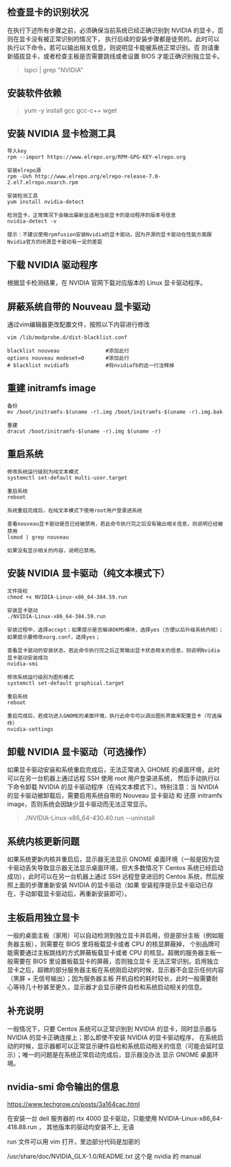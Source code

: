 
## 检查显卡的识别状况

在执行下述所有步骤之前，必须确保当前系统已经正确识别到 NVIDIA 的显卡，否则在显卡没有被正常识别的情况下，
执行后续的安装步骤都是徒劳的。此时可以执行以下命令，若可以输出相关信息，则说明显卡能被系统正常识别。否
则请重新插拔显卡，或者检查主板是否需要跳线或者设置 BIOS 才能正确识别独立显卡。

> lspci | grep "NVIDIA"


## 安装软件依赖

> yum -y install gcc gcc-c++ wget


## 安装 NVIDIA 显卡检测工具

```
导入key
rpm --import https://www.elrepo.org/RPM-GPG-KEY-elrepo.org

安装elrepo源
rpm -Uvh http://www.elrepo.org/elrepo-release-7.0-2.el7.elrepo.noarch.rpm

安装检测工具
yum install nvidia-detect

检测显卡，正常情况下会输出最新且适用当前显卡的驱动程序的版本号信息
nvidia-detect -v

提示：不建议使用rpmfusion安装Nvidia的显卡驱动，因为开源的显卡驱动在性能方面跟Nvidia官方的闭源显卡驱动有一定的差距
```

## 下载 NVIDIA 驱动程序

根据显卡检测结果，在 NVIDIA 官网下载对应版本的 Linux 显卡驱动程序。


## 屏蔽系统自带的 Nouveau 显卡驱动

通过vim编辑器更改配置文件，按照以下内容进行修改

```
vim /lib/modprobe.d/dist-blacklist.conf

blacklist nouveau               #添加此行
options nouveau modeset=0       #添加此行
# blacklist nvidiafb            #将nvidiafb的这一行注释掉

```

## 重建 initramfs image

```
备份
mv /boot/initramfs-$(uname -r).img /boot/initramfs-$(uname -r).img.bak

重建
dracut /boot/initramfs-$(uname -r).img $(uname -r)

```


## 重启系统

```
修改系统运行级别为纯文本模式
systemctl set-default multi-user.target

重启系统
reboot

系统重启完成后，在纯文本模式下使用root用户登录进系统

查看nouveau显卡驱动是否已经被禁用，若此命令执行完之后没有输出相关信息，则说明已经被禁用
lsmod | grep nouveau

如果没有显示相关的内容，说明已禁用。

```


## 安装 NVIDIA 显卡驱动（纯文本模式下）

```
文件授权
chmod +x NVIDIA-Linux-x86_64-384.59.run

安装显卡驱动
./NVIDIA-Linux-x86_64-384.59.run

安装过程中，选择accept；如果提示是否编译DKMS模块，选择yes（方便以后升级系统内核）；如果提示要修改xorg.conf，选择yes；

查看显卡驱动的安装状态，若此命令执行完之后正常输出显卡状态相关的信息，则说明Nvidia显卡驱动安装成功
nvidia-smi

修改系统运行级别为图形模式
systemctl set-default graphical.target

重启系统
reboot

重启完成后，若成功进入GNOME的桌面环境，执行此命令可以调出图形界面来配置显卡（可选操作）
nvidia-settings

```


## 卸载 NVIDIA 显卡驱动（可选操作）

如果显卡驱动安装和系统重启完成后，无法正常进入 GHOME 的桌面环境，此时可以在另一台机器上通过远程 SSH 使用 root 用户登录进系统，
然后手动执行以下命令卸载 NVIDIA 的显卡驱动程序（在纯文本模式下）。特别注意：当 NVIDIA 的显卡驱动被卸载后，需要启用系统自带的 
Nouveau 显卡驱动 和 还原 initramfs image，否则系统会因缺少显卡驱动而无法正常显示。

> ./NVIDIA-Linux-x86_64-430.40.run --uninstall


## 系统内核更新问题

如果系统更新内核并重启后，显示器无法显示 GNOME 桌面环境（一般是因为显卡驱动丢失导致显示器无法显示桌面环境，但大多数情况下 Centos 
系统已经启动成功），此时可以在另一台机器上通过 SSH 远程登录进旧的 Centos 系统，然后按照上面的步骤重新安装 NVIDIA 的显卡驱动（如果
安装程序提示显卡驱动已存在，手动卸载显卡驱动后，再重新安装即可）。

## 主板启用独立显卡

一般的桌面主板（家用）可以自动检测到独立显卡并启用，但是部分主板（例如服务器主板），则需要在 BIOS 里将板载显卡或者 CPU 的核显屏蔽掉，
个别品牌可能需要通过主板跳线的方式屏蔽板载显卡或者 CPU 的核显。超微的服务器主板一般需要在 BIOS 里设置板载显卡的屏蔽，否则独立显卡
无法正常识别。启用独立显卡之后，超微的部分服务器主板在系统刚启动的时候，显示器不会显示任何内容（黑屏 + 无信号输出）；因为服务器主板
开机自检的耗时较长，此时一般需要耐心等待几十秒甚至更久，显示器才会显示硬件自检和系统启动相关的信息。

## 补充说明

一般情况下，只要 Centos 系统可以正常识别到 NVIDIA 的显卡，同时显示器与 NVIDIA 的显卡正确连接上；那么即使不安装 NVIDIA 的显卡驱动程序，
在系统启动的时候，显示器都可以正常显示硬件自检和系统启动相关的信息（可能会延时显示）；唯一的问题是在系统正常启动完成后，显示器没办法
显示 GNOME 桌面环境。


## nvidia-smi 命令输出的信息


https://www.techgrow.cn/posts/3a164cac.html



在安装一台 dell 服务器的  rtx 4000 显卡驱动，只能使用 NVIDIA-Linux-x86_64-418.88.run ， 其他版本的驱动均安装不上, 无语

run 文件可以用 vim 打开，里边部分代码是加密的


/usr/share/doc/NVIDIA_GLX-1.0/README.txt    这个是 nvidia 的 manual
